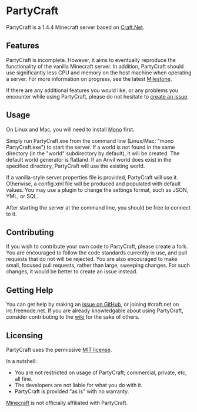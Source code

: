 # PartyCraft

PartyCraft is a 1.4.4 Minecraft server based on [Craft.Net](https://github.com/SirCmpwn/Craft.Net).

## Features

PartyCraft is incomplete. However, it aims to eventually reproduce the functionality of the vanilla
Minecraft server. In addition, PartyCraft should use significantly less CPU and memory on the host
machine when operating a server. For more information on progress, see the latest
[Milestone](https://github.com/SirCmpwn/PartyCraft/issues/milestones).

If there are any additional features you would like, or any problems you encounter while using
PartyCraft, please do not hesitate to [create an issue](https://github.com/SirCmpwn/Craft.Net/issues).

## Usage

On Linux and Mac, you will need to install [Mono](https://github.com/mono/mono) first.

Simply run PartyCraft.exe from the command line (Linux/Mac: "mono PartyCraft.exe") to start the server.
If a world is not found in the same directory (in the "world" subdirectory by default), it will be
created. The default world generator is flatland. If an Anvil world does exist in the specified directory,
PartyCraft will use the existing world.

If a vanilla-style server.properties file is provided, PartyCraft will use it. Otherwise, a config.xml
file will be produced and populated with default values. You may use a plugin to change the settings format,
such as JSON, YML, or SQL.

After starting the server at the command line, you should be free to connect to it.

## Contributing

If you wish to contribute your own code to PartyCraft, please create a fork. You are encouraged to follow the
code standards currently in use, and pull requests that do not will be rejected. You are also encouraged to
make small, focused pull requests, rather than large, sweeping changes. For such changes, it would be better
to create an issue instead.

## Getting Help

You can get help by making an [issue on GitHub](https://github.com/SirCmpwn/PartyCraft/issues), or joining
\#craft.net on irc.freenode.net. If you are already knowledgable about using PartyCraft, consider contributing
to the [wiki](https://github.com/SirCmpwn/PartyCraft/wiki) for the sake of others.

## Licensing

PartyCraft uses the permissive [MIT license](http://www.opensource.org/licenses/mit-license.php/).

In a nutshell:

* You are not restricted on usage of PartyCraft; commercial, private, etc, all fine.
* The developers are not liable for what you do with it.
* PartyCraft is provided "as is" with no warranty.

[Minecraft](http://minecraft.net/) is not officially affiliated with PartyCraft.